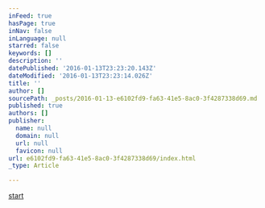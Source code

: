 ```yaml
---
inFeed: true
hasPage: true
inNav: false
inLanguage: null
starred: false
keywords: []
description: ''
datePublished: '2016-01-13T23:23:20.143Z'
dateModified: '2016-01-13T23:23:14.026Z'
title: ''
author: []
sourcePath: _posts/2016-01-13-e6102fd9-fa63-41e5-8ac0-3f4287338d69.md
published: true
authors: []
publisher:
  name: null
  domain: null
  url: null
  favicon: null
url: e6102fd9-fa63-41e5-8ac0-3f4287338d69/index.html
_type: Article

---
```

[start][0]

[0]: https://youtu.be/9a8EX787ZOc